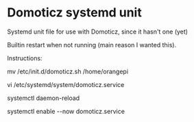 # Domoticz systemd unit
Systemd unit file for use with Domoticz, since it hasn't one (yet)

Builtin restart when not running (main reason I wanted this).

Instructions:

mv /etc/init.d/domoticz.sh /home/orangepi

vi /etc/systemd/system/domoticz.service

systemctl daemon-reload

systemctl enable --now domoticz.service
